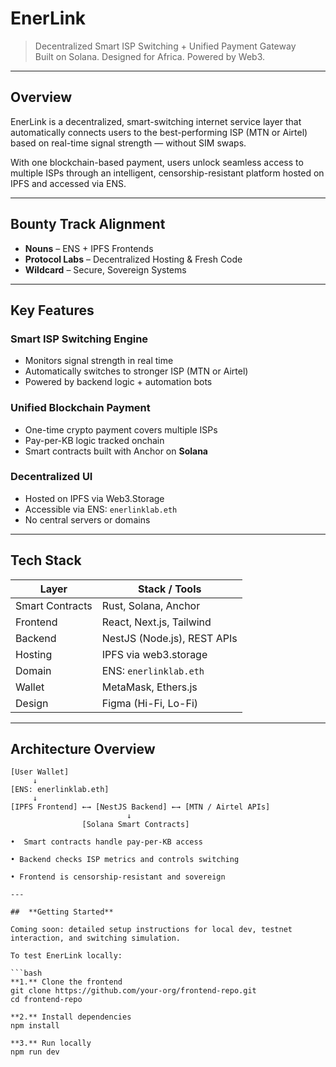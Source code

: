 #  EnerLink

> Decentralized Smart ISP Switching + Unified Payment Gateway  
> Built on Solana. Designed for Africa. Powered by Web3.

---

##  Overview

EnerLink is a decentralized, smart-switching internet service layer that automatically connects users to the best-performing ISP (MTN or Airtel) based on real-time signal strength — without SIM swaps.

With one blockchain-based payment, users unlock seamless access to multiple ISPs through an intelligent, censorship-resistant platform hosted on IPFS and accessed via ENS.

---

##  Bounty Track Alignment

-  **Nouns** – ENS + IPFS Frontends  
-  **Protocol Labs** – Decentralized Hosting & Fresh Code  
-  **Wildcard** – Secure, Sovereign Systems

---

##  Key Features

###  Smart ISP Switching Engine  
- Monitors signal strength in real time  
- Automatically switches to stronger ISP (MTN or Airtel)  
- Powered by backend logic + automation bots

###  Unified Blockchain Payment  
- One-time crypto payment covers multiple ISPs  
- Pay-per-KB logic tracked onchain  
- Smart contracts built with Anchor on **Solana**

###  Decentralized UI  
- Hosted on IPFS via Web3.Storage  
- Accessible via ENS: `enerlinklab.eth`  
- No central servers or domains

---

##  Tech Stack

| Layer            | Stack / Tools               |
|------------------|-----------------------------|
| Smart Contracts  | Rust, Solana, Anchor        |
| Frontend         | React, Next.js, Tailwind    |
| Backend          | NestJS (Node.js), REST APIs |
| Hosting          | IPFS via web3.storage       |
| Domain           | ENS: `enerlinklab.eth`      |
| Wallet           | MetaMask, Ethers.js         |
| Design           | Figma (Hi-Fi, Lo-Fi)        |

---

##  Architecture Overview

```plaintext
[User Wallet]
     ↓
[ENS: enerlinklab.eth]
     ↓
[IPFS Frontend] ←→ [NestJS Backend] ←→ [MTN / Airtel APIs]
                          ↓
                [Solana Smart Contracts]

•  Smart contracts handle pay-per-KB access

• Backend checks ISP metrics and controls switching

• Frontend is censorship-resistant and sovereign

---

##  **Getting Started**

Coming soon: detailed setup instructions for local dev, testnet interaction, and switching simulation.

To test EnerLink locally:

```bash
**1.** Clone the frontend
git clone https://github.com/your-org/frontend-repo.git
cd frontend-repo

**2.** Install dependencies
npm install

**3.** Run locally
npm run dev